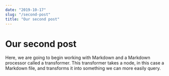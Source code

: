 ```yaml
---
date: "2019-10-17"
slug: "/second-post"
title: "Our second post"
---
```


# Our second post

Here, we are going to begin working with Markdown and a Markdown processor called a transformer. This transformer takes a node, in this case a Markdown file, and transforms it into something we can more easily query.
